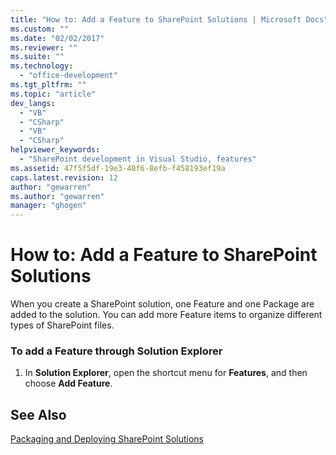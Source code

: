 ```yaml
---
title: "How to: Add a Feature to SharePoint Solutions | Microsoft Docs"
ms.custom: ""
ms.date: "02/02/2017"
ms.reviewer: ""
ms.suite: ""
ms.technology: 
  - "office-development"
ms.tgt_pltfrm: ""
ms.topic: "article"
dev_langs: 
  - "VB"
  - "CSharp"
  - "VB"
  - "CSharp"
helpviewer_keywords: 
  - "SharePoint development in Visual Studio, features"
ms.assetid: 47f5f5df-19e3-40f6-8efb-f458193ef19a
caps.latest.revision: 12
author: "gewarren"
ms.author: "gewarren"
manager: "ghogen"
---
```

# How to: Add a Feature to SharePoint Solutions
  When you create a SharePoint solution, one Feature and one Package are added to the solution. You can add more Feature items to organize different types of SharePoint files.  
  
### To add a Feature through Solution Explorer  
  
1.  In **Solution Explorer**, open the shortcut menu for **Features**, and then choose **Add Feature**.  
  
## See Also  
 [Packaging and Deploying SharePoint Solutions](../sharepoint/packaging-and-deploying-sharepoint-solutions.md)  
  
  